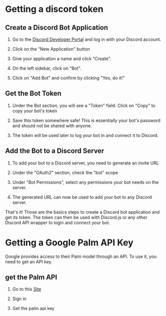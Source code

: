 # Getting a discord token

## Create a Discord Bot Application

1. Go to the [Discord Developer Portal](https://discordapp.com/developers/applications/) and log in with your Discord account.

2. Click on the "New Application" button

3. Give your application a name and click "Create".

4. On the left sidebar, click on "Bot".

5. Click on "Add Bot" and confirm by clicking "Yes, do it!"

## Get the Bot Token

1. Under the Bot section, you will see a "Token" field. Click on "Copy" to copy your bot's token

2. Save this token somewhere safe! This is essentially your bot's password and should not be shared with anyone.

3. The token will be used later to log your bot in and connect it to Discord.

## Add the Bot to a Discord Server

1. To add your bot to a Discord server, you need to generate an invite URL

2. Under the "OAuth2" section, check the "bot" scope

3. Under "Bot Permissions", select any permissions your bot needs on the server.

4. The generated URL can now be used to add your bot to any Discord server.

That's it! Those are the basics steps to create a Discord bot application and get its token. The token can then be used with Discord.js or any other Discord API wrapper to login and connect your bot.

# Getting a Google Palm API Key

Google provides access to their Palm model through an API. To use it, you need to get an API key.

## get the Palm API

1. Go to this [Site](https://developers.generativeai.google/products/palm)

2. Sign in

3. Get the palm api key
